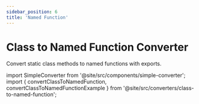 ```yaml
---
sidebar_position: 6
title: 'Named Function'
---
```


# Class to Named Function Converter

Convert static class methods to named functions with exports.

import SimpleConverter from '@site/src/components/simple-converter';
import { convertClassToNamedFunction, convertClassToNamedFunctionExample } from '@site/src/converters/class-to-named-function';

<SimpleConverter
  conversion={convertClassToNamedFunction}
  placeholder="Enter your class code here..."
  language="javascript"
  exampleInput={convertClassToNamedFunctionExample.input}
  showPreview={true}
  previewMode="multiline"
/>
